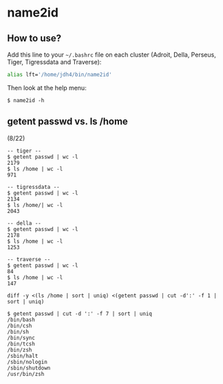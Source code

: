# name2id

## How to use?

Add this line to your `~/.bashrc` file on each cluster (Adroit, Della, Perseus, Tiger, Tigressdata and Traverse):

```bash
alias lft='/home/jdh4/bin/name2id'
```

Then look at the help menu:

```
$ name2id -h
```

## getent passwd vs. ls /home

(8/22)
```
-- tiger --
$ getent passwd | wc -l
2179
$ ls /home | wc -l
971

-- tigressdata --
$ getent passwd | wc -l
2134
$ ls /home/| wc -l
2043

-- della --
$ getent passwd | wc -l
2178
$ ls /home | wc -l
1253

-- traverse --
$ getent passwd | wc -l
84
$ ls /home | wc -l
147
```

```
diff -y <(ls /home | sort | uniq) <(getent passwd | cut -d':' -f 1 | sort | uniq)
```

```
$ getent passwd | cut -d ':' -f 7 | sort | uniq
/bin/bash
/bin/csh
/bin/sh
/bin/sync
/bin/tcsh
/bin/zsh
/sbin/halt
/sbin/nologin
/sbin/shutdown
/usr/bin/zsh
```
